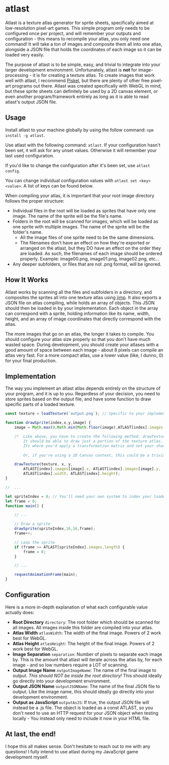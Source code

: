 # atlast

Atlast is a texture atlas generator for sprite sheets, specifically aimed at low-resolution pixel-art games. This simple program only needs to be configured once per project, and will remember your outputs and configuration - this means to recompile your atlas, you only need one command! It will take a ton of images and composite them all into one atlas, alongside a JSON file that holds the coordinates of each image so it can be loaded very easily.

The purpose of atlast is to be simple, easy, and trivial to integrate into your larger development environment. Unfortunately, atlast is **not** for image-processing - it is for creating a texture atlas. To create images that work well with atlast, I recommend [Piskel](https://www.piskelapp.com/), but there are plenty of other free pixel-art programs out there. Atlast was created specifically with WebGL in mind, but these sprite sheets can definitely be used by a 2D canvas element, or even another program/framework entirely as long as it is able to read atlast's output JSON file.

## Usage

Install atlast to your machine globally by using the follow command: ```npm install -g atlast```.

Use atlast with the following command: ```atlast```. If your configuration hasn't been set, it will ask for any unset values. Otherwise it will remember your last used configuration.

If you'd like to change the configuration after it's been set, use ```atlast config```.

You can change individual configuration values with ```atlast set <key> <value>```. A list of keys can be found below.

When compiling your atlas, it is important that your root image directory follows the proper structure:
* Individual files in the root will be loaded as sprites that have only one image. The name of the sprite will be the file's name.
* Folders in the root will be scanned for images, which will be loaded as one sprite with multiple images. The name of the sprite will be the folder's name.
  * All the image files of one sprite need to be the same dimensions.
  * The filenames don't have an effect on how they're exported or arranged on the atlast, but they DO have an effect on the order they are loaded. As such, the filenames of each image should be ordered properly. Example: image00.png, image01.png, image02.png, etc...
* Any deeper subfolders, or files that are not .png format, will be ignored.

## How It Works

Atlast works by scanning all the files and subfolders in a directory, and composites the sprites all into one texture atlas using [jimp](https://www.npmjs.com/package/jimp). It also exports a JSON file on atlas compiling, while holds an array of objects. This JSON should then be loaded in by your implementation. Each object in the array can correspond with a sprite, holding information like its name, width, height, and an array of image coordinates that directly correspond with the atlas.

The more images that go on an atlas, the longer it takes to compile. You should configure your atlas size properly so that you don't have much wasted space. During development, you should create your atlases with a good amount of space between each image - about 8 pixels can compile an atlas very fast. For a more compact atlas, use a lower value (like, I dunno, 0) for your final production.

## Implementation

The way you implement an atlast atlas depends entirely on the structure of your program, and it is up to you. Regardless of your decision, you need to store sprites based on the output file, and have some function to draw specific parts of a loaded texture.

```javascript
const texture = loadTexture(`output.png`); // Specific to your implementation - 2D vs. WebGL

function drawSprite(index,x,y,image) {
    image = Math.max(0,Math.min(Math.floor(image),ATLAST[index].images.length));

    /*  Like above, you have to create the following method: drawTexture(...)
        It should be able to draw just a portion of the texture atlas.
        Its where you'd apply a transformation matrix and set your shader's texCoords, based on these arguments.
        
        Or, if you're using a 2D Canvas context, this could be a trivial ctx.drawImage(...) call.*/

    drawTexture(texture, x, y,
        ATLAST[index].images[image].x, ATLAST[index].images[image].y,
        ATLAST[index].width, ATLAST[index].height);
}

//  ...

let spriteIndex = 8; // You'll need your own system to index your loaded sprites.
let frame = 0;
function main() {

    // ...

    // Draw a sprite
    drawSprite(spriteIndex,16,16,frame);
    frame++;

    // Loop the sprite
    if (frame >= ATLAST[spriteIndex].images.length) {
        frame = 0;
    }

    // ...

    requestAnimationFrame(main);
}
```

## Configuration

Here is a more in-depth explanation of what each configurable value actually does:

* **Root Directory** ```directory```: The root folder which should be scanned for all images. All images inside this folder are compiled into your atlas.
* **Atlas Width** ```atlasWidth```: The width of the final image. Powers of 2 work best for WebGL.
* **Atlas Height** ```atlasHeight```: The height of the final image. Powers of 2 work best for WebGL.
* **Image Separation** ```separation```: Number of pixels to separate each image by. This is the amount that atlast will iterate across the atlas by, for each image - and so low numbers require a LOT of scanning.
* **Output Image Name** ```outputImageName```: The name of the final image to output. *This should NOT be inside the root directory!* This should ideally go directly into your development environment.
* **Output JSON Name** ```outputJSONName```: The name of the final JSON file to output. Like the image name, this should ideally go directly into your development environment.
* **Output as JavaScript** ```outputAsJS```: If true, the output JSON file will instead be a .js file. The object is loaded as a const ATLAST, so you don't need to use an HTTP request for your JSON object when testing locally - You instead only need to include it now in your HTML file.

## At last, the end!

I hope this all makes sense. Don't hesitate to reach out to me with any questions! I fully intend to use atlast during my JavaScript game development myself.
